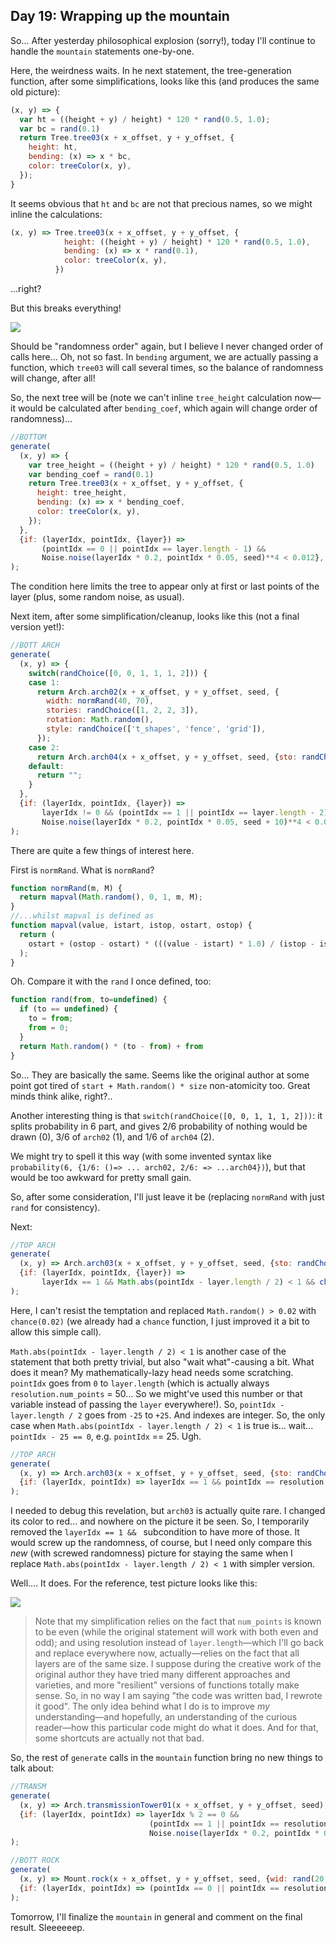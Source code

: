 ## Day 19: Wrapping up the mountain

So... After yesterday philosophical explosion (sorry!), today I'll continue to handle the `mountain` statements one-by-one.

Here, the weirdness waits. In he next statement, the tree-generation function, after some simplifications, looks like this (and produces the same old picture):

```js
(x, y) => {
  var ht = ((height + y) / height) * 120 * rand(0.5, 1.0);
  var bc = rand(0.1)
  return Tree.tree03(x + x_offset, y + y_offset, {
    height: ht,
    bending: (x) => x * bc,
    color: treeColor(x, y),
  });
}
```

It seems obvious that `ht` and `bc` are not that precious names, so we might inline the calculations:

```js
(x, y) => Tree.tree03(x + x_offset, y + y_offset, {
            height: ((height + y) / height) * 120 * rand(0.5, 1.0),
            bending: (x) => x * rand(0.1),
            color: treeColor(x, y),
          })
```
...right?

But this breaks everything!

![](image50.png)

Should be "randomness order" again, but I believe I never changed order of calls here... Oh, not so fast. In `bending` argument, we are actually passing a function, which `tree03` will call several times, so the balance of randomness will change, after all!

So, the next tree will be (note we can't inline `tree_height` calculation now—it would be calculated after `bending_coef`, which again will change order of randomness)...

```js
//BOTTOM
generate(
  (x, y) => {
    var tree_height = ((height + y) / height) * 120 * rand(0.5, 1.0)
    var bending_coef = rand(0.1)
    return Tree.tree03(x + x_offset, y + y_offset, {
      height: tree_height,
      bending: (x) => x * bending_coef,
      color: treeColor(x, y),
    });
  },
  {if: (layerIdx, pointIdx, {layer}) =>
       (pointIdx == 0 || pointIdx == layer.length - 1) &&
       Noise.noise(layerIdx * 0.2, pointIdx * 0.05, seed)**4 < 0.012},
);
```

The condition here limits the tree to appear only at first or last points of the layer (plus, some random noise, as usual).

Next item, after some simplification/cleanup, looks like this (not a final version yet!):

```js
//BOTT ARCH
generate(
  (x, y) => {
    switch(randChoice([0, 0, 1, 1, 1, 2])) {
    case 1:
      return Arch.arch02(x + x_offset, y + y_offset, seed, {
        width: normRand(40, 70),
        stories: randChoice([1, 2, 2, 3]),
        rotation: Math.random(),
        style: randChoice(['t_shapes', 'fence', 'grid']),
      });
    case 2:
      return Arch.arch04(x + x_offset, y + y_offset, seed, {sto: randChoice([1, 1, 1, 2, 2])});
    default:
      return "";
    }
  },
  {if: (layerIdx, pointIdx, {layer}) =>
       layerIdx != 0 && (pointIdx == 1 || pointIdx == layer.length - 2) &&
       Noise.noise(layerIdx * 0.2, pointIdx * 0.05, seed + 10)**4 < 0.008},
);
```

There are quite a few things of interest here.

First is `normRand`. What is `normRand`?

```js
function normRand(m, M) {
  return mapval(Math.random(), 0, 1, m, M);
}
//...whilst mapval is defined as
function mapval(value, istart, istop, ostart, ostop) {
  return (
    ostart + (ostop - ostart) * (((value - istart) * 1.0) / (istop - istart))
  );
}
```
Oh. Compare it with the `rand` I once defined, too:
```js
function rand(from, to=undefined) {
  if (to == undefined) {
    to = from;
    from = 0;
  }
  return Math.random() * (to - from) + from
}
```
So... They are basically the same. Seems like the original author at some point got tired of `start + Math.random() * size` non-atomicity too. Great minds think alike, right?..

Another interesting thing is that `switch(randChoice([0, 0, 1, 1, 1, 2]))`: it splits probability in 6 part, and gives 2/6 probability of nothing would be drawn (0), 3/6 of `arch02` (1), and 1/6 of `arch04` (2).

We might try to spell it this way (with some invented syntax like `probability(6, {1/6: ()=> ... arch02, 2/6: => ...arch04})`), but that would be too awkward for pretty small gain.

So, after some consideration, I'll just leave it be (replacing `normRand` with just `rand` for consistency).

Next:
```js
//TOP ARCH
generate(
  (x, y) => Arch.arch03(x + x_offset, y + y_offset, seed, {sto: randChoice([5, 7]), wid: rand(40, 60)}),
  {if: (layerIdx, pointIdx, {layer}) =>
       layerIdx == 1 && Math.abs(pointIdx - layer.length / 2) < 1 && chance(0.02)},
);
```

Here, I can't resist the temptation and replaced `Math.random() > 0.02` with `chance(0.02)` (we already had a `chance` function, I just improved it a bit to allow this simple call).

`Math.abs(pointIdx - layer.length / 2) < 1` is another case of the statement that both pretty trivial, but also "wait what"-causing a bit. What does it mean? My mathematically-lazy head needs some scratching. `pointIdx` goes from `0` to `layer.length` (which is actually always `resolution.num_points` = 50... So we might've used this number or that variable instead of passing the `layer` everywhere!). So, `pointIdx - layer.length / 2` goes from `-25` to `+25`. And indexes are integer. So, the only case when `Math.abs(pointIdx - layer.length / 2) < 1` is true is... wait... `pointIdx - 25 == 0`, e.g. `pointIdx` == 25. Ugh.

```js
//TOP ARCH
generate(
  (x, y) => Arch.arch03(x + x_offset, y + y_offset, seed, {sto: randChoice([5, 7]), wid: rand(40, 60)}),
  {if: (layerIdx, pointIdx) => layerIdx == 1 && pointIdx == resolution.num_points / 2 && chance(0.02)},
);
```

I needed to debug this revelation, but `arch03` is actually quite rare. I changed its color to red... and nowhere on the picture it be seen. So, I temporarily removed the `layerIdx == 1 && ` subcondition to have more of those. It would screw up the randomness, of course, but I need only compare this _new_ (with screwed randomness) picture for staying the same when I replace `Math.abs(pointIdx - layer.length / 2) < 1` with simpler version.

Well.... It does. For the reference, test picture looks like this:

![](image51.png)

> Note that my simplification relies on the fact that `num_points` is known to be even (while the original statement will work with both even and odd); and using resolution instead of `layer.length`—which I'll go back and replace everywhere now, actually—relies on the fact that all layers are of the same size. I suppose during the creative work of the original author they have tried many different approaches and varieties, and more "resilient" versions of functions totally make sense. So, in no way I am saying "the code was written bad, I rewrote it good". The only idea behind what I do is to improve _my_ understanding—and hopefully, an understanding of the curious reader—how this particular code might do what it does. And for that, some shortcuts are actually not that bad.

So, the rest of `generate` calls in the `mountain` function bring no new things to talk about:

```js
//TRANSM
generate(
  (x, y) => Arch.transmissionTower01(x + x_offset, y + y_offset, seed),
  {if: (layerIdx, pointIdx) => layerIdx % 2 == 0 &&
                               (pointIdx == 1 || pointIdx == resolution.num_points - 2) &&
                               Noise.noise(layerIdx * 0.2, pointIdx * 0.05, seed + 20 * Math.PI)**4 < 0.002},
);

//BOTT ROCK
generate(
  (x, y) => Mount.rock(x + x_offset, y + y_offset, seed, {wid: rand(20, 40), hei: rand(20, 40), sha: 2}),
  {if: (layerIdx, pointIdx) => (pointIdx == 0 || pointIdx == resolution.num_points - 1) && chance(0.1)},
);
```

Tomorrow, I'll finalize the `mountain` in general and comment on the final result. Sleeeeeep.
